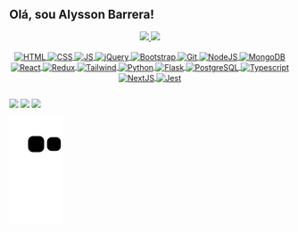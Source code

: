 ## Olá, sou Alysson Barrera!

<div align="center">
  <a href="https://github.com/alyssonbarrera" />
  <img height="160em" src="https://github-readme-stats.vercel.app/api?username=alyssonbarrera&show_icons=true&theme=dark&include_all_commits=true&count_private=true"/>
  <img height="160em" src="https://github-readme-stats.vercel.app/api/top-langs/?username=alyssonbarrera&layout=compact&langs_count=7&theme=dark" />
</div>
<div align="center" style="display: inline_block"><br>
  <img align="center" alt="HTML" height="40" src="https://xesque.rocketseat.dev/platform/tech/html5.svg" />
  <img align="center" alt="CSS" height="40" src="https://xesque.rocketseat.dev/platform/tech/css3.svg" />
  <img align="center" alt="JS" height="40" src="https://xesque.rocketseat.dev/platform/tech/javascript.svg" />
  <img align="center" alt="jQuery" height="40" src="https://xesque.rocketseat.dev/platform/tech/jquery.svg" />
  <img align="center" alt="Bootstrap" height="40" src="https://xesque.rocketseat.dev/platform/tech/bootstrap.svg" />
  <img align="center" alt="Git" height="40" src="https://xesque.rocketseat.dev/platform/tech/git.svg" />
  <img align="center" alt="NodeJS" height="40" src="https://xesque.rocketseat.dev/platform/tech/node.svg" />
  <img align="center" alt="MongoDB" height="40" src="https://xesque.rocketseat.dev/platform/tech/mongodb.svg" />
  <img align="center" alt="React" height="40" src="https://xesque.rocketseat.dev/platform/tech/reactjs.svg" />
  <img align="center" alt="Redux" height="40" src="https://xesque.rocketseat.dev/platform/tech/redux.svg" />
  <img align="center" alt="Tailwind" height="40" src="https://xesque.rocketseat.dev/platform/tech/tailwind.svg" />
  <img align="center" alt="Python" height="40" src="https://xesque.rocketseat.dev/platform/tech/python.svg" />
  <img align="center" alt="Flask" height="40"" src="https://xesque.rocketseat.dev/platform/tech/flask.svg" />
  <img align="center" alt="PostgreSQL" height="40" src="https://xesque.rocketseat.dev/platform/tech/postgresql.svg" />
  <img align="center" alt="Typescript" height="40" src="https://xesque.rocketseat.dev/platform/tech/typescript.svg" />
  <img align="center" alt="NextJS" height="40" src="https://xesque.rocketseat.dev/platform/tech/nextjs.svg" />
  <img align="center" alt="Jest" height="40" src="https://xesque.rocketseat.dev/platform/tech/jest.svg" />
  <!-- icons from: https://www.rocketseat.com.br-->
</div>
  
  ##
 
<div> 

  <a href="https://www.linkedin.com/in/alysson-barrera/" target="_blank"><img src="https://img.shields.io/badge/-LinkedIn-%230077B5?style=for-the-badge&logo=linkedin&logoColor=white" target="_blank"></a>
  <a href = "mailto:alyssonbarrera.s@gmail.com"><img src="https://img.shields.io/badge/-Gmail-%23333?style=for-the-badge&logo=gmail&logoColor=white" target="_blank"></a> 
  <a href="https://www.instagram.com/alyssonbarrera/" target="_blank"><img src="https://img.shields.io/badge/-Instagram-%23E4405F?style=for-the-badge&logo=instagram&logoColor=white" target="_blank"></a>
 
  ![Snake animation](https://github.com/alyssonbarrera/alyssonbarrera/blob/output/github-contribution-grid-snake.svg)
 
</div>
